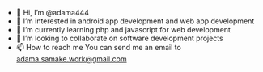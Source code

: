 - 👋 Hi, I’m @adama444
- 👀 I’m interested in android app development and web app development
- 🌱 I’m currently learning php and javascript for web development
- 💞️ I’m looking to collaborate on software development projects
- 📫 How to reach me You can send me an email to adama.samake.work@gmail.com

<!---
adama444/adama444 is a ✨ special ✨ repository because its `README.md` (this file) appears on your GitHub profile.
You can click the Preview link to take a look at your changes.
--->
